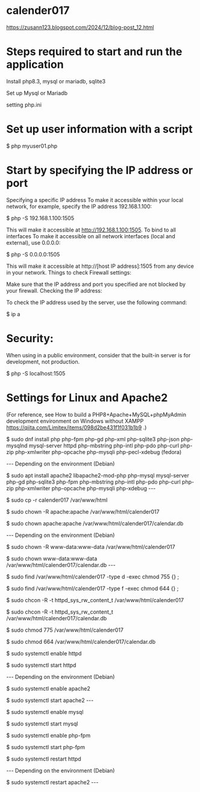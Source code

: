 # calender017

https://zusann123.blogspot.com/2024/12/blog-post_12.html

# Steps required to start and run the application

Install php8.3, mysql or mariadb, sqlite3

Set up Mysql or Mariadb

setting php.ini

# Set up user information with a script

$ php myuser01.php

# Start by specifying the IP address or port

Specifying a specific IP address
To make it accessible within your local network, for example, specify the IP address 192.168.1.100:

$ php -S 192.168.1.100:1505

This will make it accessible at http://192.168.1.100:1505.
To bind to all interfaces
To make it accessible on all network interfaces (local and external), use 0.0.0.0:

$ php -S 0.0.0.0:1505

This will make it accessible at http://[host IP address]:1505 from any device in your network.
Things to check
Firewall settings:

Make sure that the IP address and port you specified are not blocked by your firewall.
Checking the IP address:

To check the IP address used by the server, use the following command:

$ ip a

# Security:

When using in a public environment, consider that the built-in server is for development, not production.

$ php -S localhost:1505

# Settings for Linux and Apache2

(For reference, see How to build a PHP8+Apache+MySQL+phpMyAdmin development environment on Windows without XAMPP
https://qiita.com/Limitex/items/098d2be431f1f031b1b9
.)

$ sudo dnf install php php-fpm php-gd php-xml php-sqlite3 php-json php-mysqlnd mysql-server httpd php-mbstring php-intl php-pdo php-curl php-zip php-xmlwriter php-opcache php-mysqli php-pecl-xdebug (fedora)

--- Depending on the environment (Debian) 

$ sudo apt install apache2 libapache2-mod-php php-mysql mysql-server php-gd php-sqlite3 php-fpm php-mbstring php-intl php-pdo php-curl php-zip php-xmlwriter php-opcache php-mysqli php-xdebug ---

$ sudo cp -r calender017 /var/www/html

$ sudo chown -R apache:apache /var/www/html/calender017

$ sudo chown apache:apache /var/www/html/calender017/calendar.db

--- Depending on the environment (Debian)

$ sudo chown -R www-data:www-data /var/www/html/calender017

$ sudo chown www-data:www-data /var/www/html/calender017/calendar.db ---

$ sudo find /var/www/html/calender017 -type d -exec chmod 755 {} \;

$ sudo find /var/www/html/calender017 -type f -exec chmod 644 {} \;

$ sudo chcon -R -t httpd_sys_rw_content_t /var/www/html/calender017

$ sudo chcon -R -t httpd_sys_rw_content_t /var/www/html/calender017/calendar.db

$ sudo chmod 775 /var/www/html/calender017

$ sudo chmod 664 /var/www/html/calender017/calendar.db

$ sudo systemctl enable httpd

$ sudo systemctl start httpd

--- Depending on the environment (Debian)

$ sudo systemctl enable apache2

$ sudo systemctl start apache2 ---

$ sudo systemctl enable mysql
 
$ sudo systemctl start mysql

$ sudo systemctl enable php-fpm

$ sudo systemctl start php-fpm

$ sudo systemctl restart httpd

--- Depending on the environment (Debian)

$ sudo systemctl restart apache2 ---

